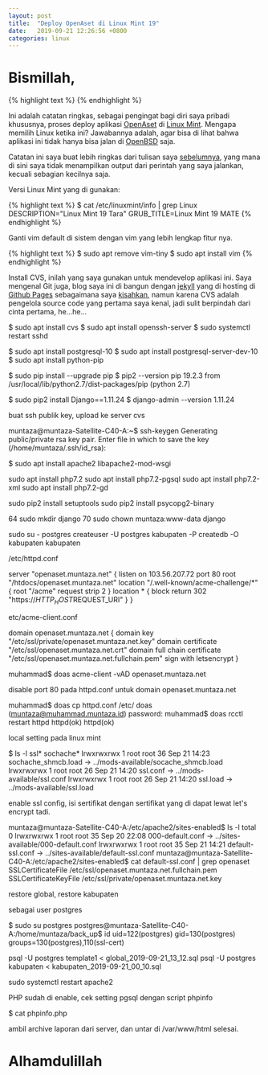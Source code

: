 ```yaml
---
layout: post
title:  "Deploy OpenAset di Linux Mint 19"
date:   2019-09-21 12:26:56 +0800
categories: linux
---
```


# Bismillah,
{% highlight text %}
{% endhighlight %}

Ini adalah catatan ringkas, sebagai pengingat bagi diri saya pribadi khususnya,
proses deploy aplikasi [OpenAset](https://github.com/muntaza/Open-Aset) di
[Linux Mint](https://www.linuxmint.com/).
Mengapa memilih Linux ketika ini? Jawabannya adalah, agar bisa di lihat bahwa aplikasi
ini tidak hanya bisa jalan di [OpenBSD](https://www.openbsd.org/) saja.

Catatan ini saya buat lebih ringkas dari tulisan saya
[sebelumnya](https://www.muntaza.id/openbsd/2019/03/17/deploy-openbsd1.html), yang mana
di sini saya tidak menampilkan output dari perintah yang saya jalankan, kecuali
sebagian kecilnya saja.


Versi Linux Mint yang di gunakan:

{% highlight text %}
$ cat /etc/linuxmint/info | grep Linux
DESCRIPTION="Linux Mint 19 Tara"
GRUB_TITLE=Linux Mint 19 MATE
{% endhighlight %}

Ganti vim default di sistem dengan vim yang lebih lengkap fitur nya.

{% highlight text %}
$ sudo apt remove vim-tiny
$ sudo apt install vim
{% endhighlight %}

Install CVS, inilah yang saya gunakan untuk mendevelop aplikasi ini. Saya mengenal
Git juga, blog saya ini di bangun dengan
[jekyll]() yang di hosting di [Github Pages]() sebagaimana saya
[kisahkan](),
namun karena CVS adalah pengelola source code yang pertama saya kenal,
jadi sulit berpindah dari cinta pertama, he...he...


$ sudo apt install cvs
$ sudo apt install openssh-server
$ sudo systemctl restart sshd


$ sudo apt install postgresql-10
$ sudo apt install postgresql-server-dev-10
$ sudo apt install python-pip

$ sudo pip install --upgrade pip
$ pip2 --version
pip 19.2.3 from /usr/local/lib/python2.7/dist-packages/pip (python 2.7)

$ sudo pip2 install Django==1.11.24
$ django-admin --version
1.11.24

buat ssh publik key, upload ke server cvs

muntaza@muntaza-Satellite-C40-A:~$ ssh-keygen
Generating public/private rsa key pair.
Enter file in which to save the key (/home/muntaza/.ssh/id_rsa):


$ sudo apt install apache2 libapache2-mod-wsgi

sudo apt install php7.2
sudo apt install php7.2-pgsql
sudo apt install php7.2-xml
sudo apt install php7.2-gd


sudo pip2 install setuptools
sudo pip2 install psycopg2-binary


   64  sudo mkdir django
   70  sudo chown muntaza:www-data django

sudo su - postgres
createuser -U postgres kabupaten -P
createdb -O kabupaten kabupaten

/etc/httpd.conf

server "openaset.muntaza.net" {
        listen on 103.56.207.72 port 80
        root "/htdocs/openaset.muntaza.net"
        location "/.well-known/acme-challenge/*" {
                root "/acme"
                request strip 2
        }
        location * {
                block return 302 "https://$HTTP_HOST$REQUEST_URI"
        }
}


etc/acme-client.conf

domain openaset.muntaza.net {
        domain key "/etc/ssl/private/openaset.muntaza.net.key"
        domain certificate "/etc/ssl/openaset.muntaza.net.crt"
        domain full chain certificate "/etc/ssl/openaset.muntaza.net.fullchain.pem"
        sign with letsencrypt
}


muhammad$ doas acme-client -vAD openaset.muntaza.net


disable port 80 pada httpd.conf untuk domain openaset.muntaza.net

muhammad$ doas cp httpd.conf /etc/
doas (muntaza@muhammad.muntaza.id) password:
muhammad$ doas rcctl restart httpd
httpd(ok)
httpd(ok)



local setting pada linux mint


$ ls -l ssl* sochache*
lrwxrwxrwx 1 root root 36 Sep 21 14:23 sochache_shmcb.load -> ../mods-available/socache_shmcb.load
lrwxrwxrwx 1 root root 26 Sep 21 14:20 ssl.conf -> ../mods-available/ssl.conf
lrwxrwxrwx 1 root root 26 Sep 21 14:20 ssl.load -> ../mods-available/ssl.load

enable ssl config, isi sertifikat dengan sertifikat yang di dapat lewat let's encrypt tadi.

muntaza@muntaza-Satellite-C40-A:/etc/apache2/sites-enabled$ ls -l
total 0
lrwxrwxrwx 1 root root 35 Sep 20 22:08 000-default.conf -> ../sites-available/000-default.conf
lrwxrwxrwx 1 root root 35 Sep 21 14:21 default-ssl.conf -> ../sites-available/default-ssl.conf
muntaza@muntaza-Satellite-C40-A:/etc/apache2/sites-enabled$ cat default-ssl.conf | grep openaset
		SSLCertificateFile	/etc/ssl/openaset.muntaza.net.fullchain.pem
		SSLCertificateKeyFile /etc/ssl/private/openaset.muntaza.net.key

restore global, restore kabupaten

sebagai user postgres

$ sudo su postgres
postgres@muntaza-Satellite-C40-A:/home/muntaza/back_up$ id
uid=122(postgres) gid=130(postgres) groups=130(postgres),110(ssl-cert)

psql -U postgres template1 < global_2019-09-21_13_12.sql
psql -U postgres kabupaten < kabupaten_2019-09-21_00_10.sql

sudo systemctl restart apache2


PHP sudah di enable, cek setting pgsql dengan script phpinfo

$ cat phpinfo.php
<?php
phpinfo();
?>

ambil archive laporan dari server, dan untar di /var/www/html
selesai.
# Alhamdulillah
